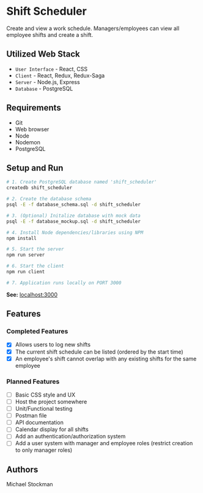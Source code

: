 # Shift Scheduler
Create and view a work schedule. Managers/employees can view all employee shifts and create a shift.

## Utilized Web Stack
- `User Interface` - React, CSS
- `Client` - React, Redux, Redux-Saga
- `Server` - Node.js, Express
- `Database` - PostgreSQL

## Requirements
- Git
- Web browser
- Node
- Nodemon
- PostgreSQL

## Setup and Run
```bash
# 1. Create PostgreSQL database named 'shift_scheduler'
createdb shift_scheduler

# 2. Create the database schema
psql -E -f database_schema.sql -d shift_scheduler

# 3. (Optional) Initalize database with mock data
psql -E -f database_mockup.sql -d shift_scheduler

# 4. Install Node dependencies/libraries using NPM
npm install

# 5. Start the server
npm run server

# 6. Start the client
npm run client

# 7. Application runs locally on PORT 3000
```
**See:** [localhost:3000](http://localhost:3000)

## Features

### Completed Features
- [x] Allows users to log new shifts
- [x] The current shift schedule can be listed (ordered by the start time)
- [x] An employee's shift cannot overlap with any existing shifts for the same employee

### Planned Features
- [ ] Basic CSS style and UX
- [ ] Host the project somewhere
- [ ] Unit/Functional testing
- [ ] Postman file
- [ ] API documentation
- [ ] Calendar display for all shifts
- [ ] Add an authentication/authorization system
- [ ] Add a user system with manager and employee roles (restrict creation to only manager roles)

## Authors
Michael Stockman

